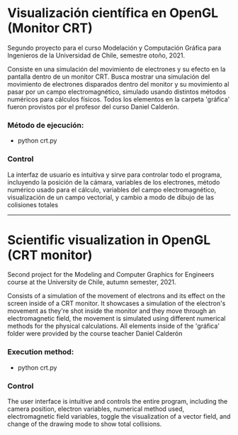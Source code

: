 # Visualización científica en OpenGL (Monitor CRT)
Segundo proyecto para el curso Modelación y Computación Gráfica para Ingenieros de la Universidad de Chile, semestre otoño, 2021.

Consiste en una simulación del movimiento de electrones y su efecto en la pantalla dentro de un monitor CRT. Busca mostrar una simulación del movimiento de electrones disparados dentro del monitor y su movimiento al pasar por un campo electromagnético, simulado usando distintos métodos numéricos para cálculos físicos. Todos los elementos en la carpeta 'gráfica' fueron provistos por el profesor del curso Daniel Calderón.

### Método de ejecución:
- python crt.py

### Control
La interfaz de usuario es intuitiva y sirve para controlar todo el programa, incluyendo la posición de la cámara, variables de los electrones, método numérico usado para el cálculo, variables del campo electromagnético, visualización de un campo vectorial, y cambio a modo de dibujo de las colisiones totales

---
# Scientific visualization in OpenGL (CRT monitor)
Second project for the Modeling and Computer Graphics for Engineers course at the University de Chile, autumn semester, 2021.

Consists of a simulation of the movement of electrons and its effect on the screen inside of a CRT monitor. It showcases a simulation of the electron's movement as they're shot inside the monitor and they move through an electromagnetic field, the movement is simulated using different numerical methods for the physical calculations. All elements inside of the 'gráfica' folder were provided by the course teacher Daniel Calderón

### Execution method:
- python crt.py

### Control
The user interface is intuitive and controls the entire program, including the camera position, electron variables, numerical method used, electromagnetic field variables, toggle the visualization of a vector field, and change of the drawing mode to show total collisions.
